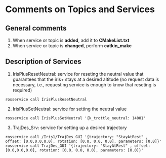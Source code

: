 # Comments on Topics and Services

## General comments

1. When service or topic is **added**, add it to **CMakeList.txt**
2. When service or topic is **changed**, perform **catkin_make**


## Description of Services

1. IrisPlusResetNeutral: service for reseting the neutral value that guarantees that the iris+ stays at a desired altitude (no request data is necessary, i.e., requesting service is enough to know that reseting is required)
```
rosservice call IrisPlusResetNeutral
```

2. IrisPlusSetNeutral: service for setting the neutral value
```
rosservice call IrisPlusSetNeutral '{k_trottle_neutral: 1400}'
```

3. TrajDes_Srv: service for setting up a desired trajectory 

```
rosservice call /Iris1/TrajDes_GUI '{trajectory: "StayAtRest" , offset: [0.0,0.0,0.0], rotation: [0.0, 0.0, 0.0], parameters: [0.0]}'
rosservice call TrajDes_GUI '{trajectory: "StayAtRest" , offset: [0.0,0.0,0.0], rotation: [0.0, 0.0, 0.0], parameters: [0.0]}'
```